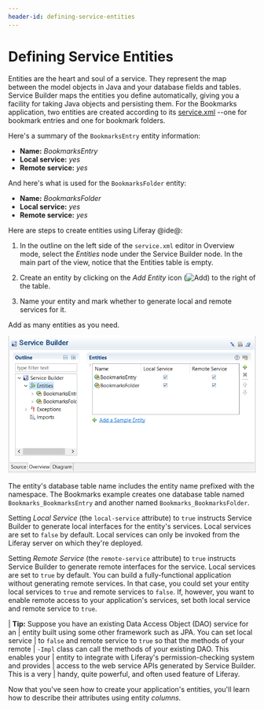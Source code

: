 ```yaml
---
header-id: defining-service-entities
---
```


# Defining Service Entities

Entities are the heart and soul of a service. They represent the map between the
model objects in Java and your database fields and tables. Service Builder maps
the entities you define automatically, giving you a facility for taking Java
objects and persisting them. For the Bookmarks application, two entities are
created according to its
[service.xml](https://github.com/liferay/liferay-portal/blob/master/modules/apps/bookmarks/bookmarks-service/service.xml)
--one for bookmark entries and one for bookmark folders.

Here's a summary of the `BookmarksEntry` entity information:

- **Name:** *BookmarksEntry*
- **Local service:** *yes*
- **Remote service:** *yes* 

And here's what is used for the `BookmarksFolder` entity:

- **Name:** *BookmarksFolder*
- **Local service:** *yes*
- **Remote service:** *yes* 

Here are steps to create entities using Liferay @ide@:

1.  In the outline on the left side of the `service.xml` editor in Overview
    mode, select the *Entities* node under the Service Builder node. In the
    main part of the view, notice that the Entities table is empty.

2.  Create an entity by clicking on the *Add Entity* icon
    (![Add](../../../../images/icon-add-ide.png))
    to the right of the table.

3.  Name your entity and mark whether to generate local and remote services for
    it.

Add as many entities as you need.

![Figure 1: Adding service entities in your `service.xml` file is easy with Liferay @ide@'s *Overview* mode.](../../../../images/service-add-entity.png)

The entity's database table name includes the entity name prefixed with the
namespace. The Bookmarks example creates one database table named
`Bookmarks_BookmarksEntry` and another named `Bookmarks_BookmarksFolder`. 

Setting *Local Service* (the `local-service` attribute) to `true` instructs
Service Builder to generate local interfaces for the entity's services. Local
services are set to `false` by default. Local services can only be invoked from
the Liferay server on which they're deployed. 

Setting *Remote Service* (the `remote-service` attribute) to `true` instructs
Service Builder to generate remote interfaces for the service. Local services
are set to `true` by default. You can build a fully-functional application
without generating remote services. In that case, you could set your entity
local services to `true` and remote services to `false`. If, however, you want
to enable remote access to your application's services, set both local service
and remote service to `true`.

| **Tip:** Suppose you have an existing Data Access Object (DAO) service for an
| entity built using some other framework such as JPA. You can set local service
| to `false` and remote service to `true` so that the methods of your remote
| `-Impl` class can call the methods of your existing DAO. This enables your
| entity to integrate with Liferay's permission-checking system and provides
| access to the web service APIs generated by Service Builder. This is a very
| handy, quite powerful, and often used feature of Liferay.

Now that you've seen how to create your application's entities, you'll learn
how to describe their attributes using entity *columns*. 
